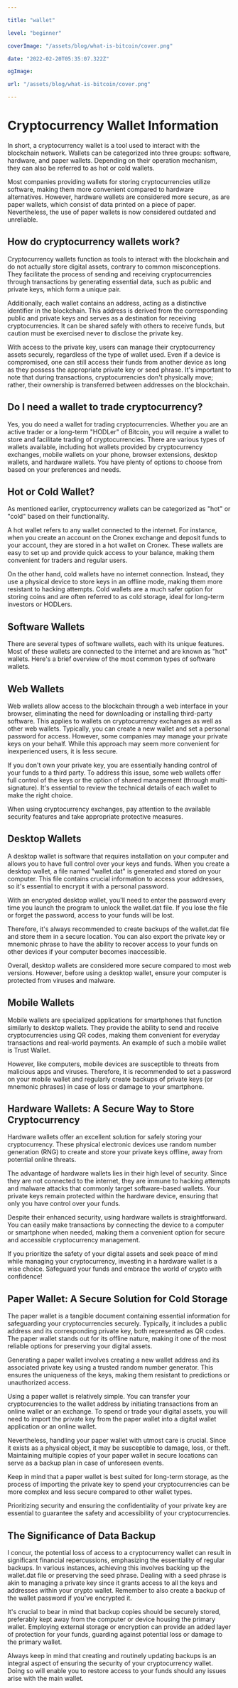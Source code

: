 ```yaml
---

title: "wallet"

level: "beginner"

coverImage: "/assets/blog/what-is-bitcoin/cover.png"

date: "2022-02-20T05:35:07.322Z"

ogImage:

url: "/assets/blog/what-is-bitcoin/cover.png"

---
```


# Cryptocurrency Wallet Information

In short, a cryptocurrency wallet is a tool used to interact with the blockchain network. Wallets can be categorized into three groups: software, hardware, and paper wallets. Depending on their operation mechanism, they can also be referred to as hot or cold wallets.

Most companies providing wallets for storing cryptocurrencies utilize software, making them more convenient compared to hardware alternatives. However, hardware wallets are considered more secure, as are paper wallets, which consist of data printed on a piece of paper. Nevertheless, the use of paper wallets is now considered outdated and unreliable.

## How do cryptocurrency wallets work?

Cryptocurrency wallets function as tools to interact with the blockchain and do not actually store digital assets, contrary to common misconceptions. They facilitate the process of sending and receiving cryptocurrencies through transactions by generating essential data, such as public and private keys, which form a unique pair.

Additionally, each wallet contains an address, acting as a distinctive identifier in the blockchain. This address is derived from the corresponding public and private keys and serves as a destination for receiving cryptocurrencies. It can be shared safely with others to receive funds, but caution must be exercised never to disclose the private key.

With access to the private key, users can manage their cryptocurrency assets securely, regardless of the type of wallet used. Even if a device is compromised, one can still access their funds from another device as long as they possess the appropriate private key or seed phrase. It's important to note that during transactions, cryptocurrencies don't physically move; rather, their ownership is transferred between addresses on the blockchain.

## Do I need a wallet to trade cryptocurrency?

Yes, you do need a wallet for trading cryptocurrencies. Whether you are an active trader or a long-term "HODLer" of Bitcoin, you will require a wallet to store and facilitate trading of cryptocurrencies. There are various types of wallets available, including hot wallets provided by cryptocurrency exchanges, mobile wallets on your phone, browser extensions, desktop wallets, and hardware wallets. You have plenty of options to choose from based on your preferences and needs.

## Hot or Cold Wallet?

As mentioned earlier, cryptocurrency wallets can be categorized as "hot" or "cold" based on their functionality.

A hot wallet refers to any wallet connected to the internet. For instance, when you create an account on the Cronex exchange and deposit funds to your account, they are stored in a hot wallet on Cronex. These wallets are easy to set up and provide quick access to your balance, making them convenient for traders and regular users.

On the other hand, cold wallets have no internet connection. Instead, they use a physical device to store keys in an offline mode, making them more resistant to hacking attempts. Cold wallets are a much safer option for storing coins and are often referred to as cold storage, ideal for long-term investors or HODLers.

## Software Wallets

There are several types of software wallets, each with its unique features. Most of these wallets are connected to the internet and are known as "hot" wallets. Here's a brief overview of the most common types of software wallets.

## Web Wallets

Web wallets allow access to the blockchain through a web interface in your browser, eliminating the need for downloading or installing third-party software. This applies to wallets on cryptocurrency exchanges as well as other web wallets. Typically, you can create a new wallet and set a personal password for access. However, some companies may manage your private keys on your behalf. While this approach may seem more convenient for inexperienced users, it is less secure.

If you don't own your private key, you are essentially handing control of your funds to a third party. To address this issue, some web wallets offer full control of the keys or the option of shared management (through multi-signature). It's essential to review the technical details of each wallet to make the right choice.

When using cryptocurrency exchanges, pay attention to the available security features and take appropriate protective measures.

## Desktop Wallets

A desktop wallet is software that requires installation on your computer and allows you to have full control over your keys and funds. When you create a desktop wallet, a file named "wallet.dat" is generated and stored on your computer. This file contains crucial information to access your addresses, so it's essential to encrypt it with a personal password.

With an encrypted desktop wallet, you'll need to enter the password every time you launch the program to unlock the wallet.dat file. If you lose the file or forget the password, access to your funds will be lost.

Therefore, it's always recommended to create backups of the wallet.dat file and store them in a secure location. You can also export the private key or mnemonic phrase to have the ability to recover access to your funds on other devices if your computer becomes inaccessible.

Overall, desktop wallets are considered more secure compared to most web versions. However, before using a desktop wallet, ensure your computer is protected from viruses and malware.

## Mobile Wallets

Mobile wallets are specialized applications for smartphones that function similarly to desktop wallets. They provide the ability to send and receive cryptocurrencies using QR codes, making them convenient for everyday transactions and real-world payments. An example of such a mobile wallet is Trust Wallet.

However, like computers, mobile devices are susceptible to threats from malicious apps and viruses. Therefore, it is recommended to set a password on your mobile wallet and regularly create backups of private keys (or mnemonic phrases) in case of loss or damage to your smartphone.

## Hardware Wallets: A Secure Way to Store Cryptocurrency

Hardware wallets offer an excellent solution for safely storing your cryptocurrency. These physical electronic devices use random number generation (RNG) to create and store your private keys offline, away from potential online threats.

The advantage of hardware wallets lies in their high level of security. Since they are not connected to the internet, they are immune to hacking attempts and malware attacks that commonly target software-based wallets. Your private keys remain protected within the hardware device, ensuring that only you have control over your funds.

Despite their enhanced security, using hardware wallets is straightforward. You can easily make transactions by connecting the device to a computer or smartphone when needed, making them a convenient option for secure and accessible cryptocurrency management.

If you prioritize the safety of your digital assets and seek peace of mind while managing your cryptocurrency, investing in a hardware wallet is a wise choice. Safeguard your funds and embrace the world of crypto with confidence!

## Paper Wallet: A Secure Solution for Cold Storage

The paper wallet is a tangible document containing essential information for safeguarding your cryptocurrencies securely. Typically, it includes a public address and its corresponding private key, both represented as QR codes. The paper wallet stands out for its offline nature, making it one of the most reliable options for preserving your digital assets.

Generating a paper wallet involves creating a new wallet address and its associated private key using a trusted random number generator. This ensures the uniqueness of the keys, making them resistant to predictions or unauthorized access.

Using a paper wallet is relatively simple. You can transfer your cryptocurrencies to the wallet address by initiating transactions from an online wallet or an exchange. To spend or trade your digital assets, you will need to import the private key from the paper wallet into a digital wallet application or an online wallet.

Nevertheless, handling your paper wallet with utmost care is crucial. Since it exists as a physical object, it may be susceptible to damage, loss, or theft. Maintaining multiple copies of your paper wallet in secure locations can serve as a backup plan in case of unforeseen events.

Keep in mind that a paper wallet is best suited for long-term storage, as the process of importing the private key to spend your cryptocurrencies can be more complex and less secure compared to other wallet types.

Prioritizing security and ensuring the confidentiality of your private key are essential to guarantee the safety and accessibility of your cryptocurrencies.

## The Significance of Data Backup

I concur, the potential loss of access to a cryptocurrency wallet can result in significant financial repercussions, emphasizing the essentiality of regular backups. In various instances, achieving this involves backing up the wallet.dat file or preserving the seed phrase. Dealing with a seed phrase is akin to managing a private key since it grants access to all the keys and addresses within your crypto wallet. Remember to also create a backup of the wallet password if you've encrypted it.

It's crucial to bear in mind that backup copies should be securely stored, preferably kept away from the computer or device housing the primary wallet. Employing external storage or encryption can provide an added layer of protection for your funds, guarding against potential loss or damage to the primary wallet.

Always keep in mind that creating and routinely updating backups is an integral aspect of ensuring the security of your cryptocurrency wallet. Doing so will enable you to restore access to your funds should any issues arise with the main wallet.


<!--stackedit_data:
eyJoaXN0b3J5IjpbLTcwMzA2ODAwOV19
-->
